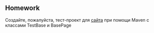 ## Homework

Создайте, пожалуйста, тест-проект для [сайта](http://the-internet.herokuapp.com/) при помощи Maven с классами TestBase и BasePage
